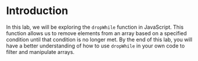 # Introduction

In this lab, we will be exploring the `dropWhile` function in JavaScript. This function allows us to remove elements from an array based on a specified condition until that condition is no longer met. By the end of this lab, you will have a better understanding of how to use `dropWhile` in your own code to filter and manipulate arrays.
